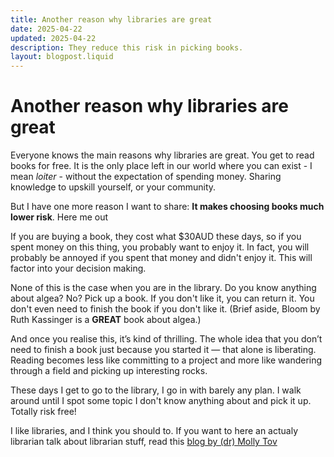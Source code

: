 ```yaml
---
title: Another reason why libraries are great
date: 2025-04-22
updated: 2025-04-22
description: They reduce this risk in picking books. 
layout: blogpost.liquid
---
```


# Another reason why libraries are great
Everyone knows the main reasons why libraries are great. You get to read books for free. It is the only place left in our world where you can exist - I mean *loiter* - without the expectation of spending money. Sharing knowledge to upskill yourself, or your community. 

But I have one more reason I want to share: **It makes choosing books much lower risk**. Here me out

If you are buying a book, they cost what $30AUD these days, so if you spent money on this thing, you probably want to enjoy it. In fact, you will probably be annoyed if you spent that money and didn't enjoy it. This will factor into your decision making.

None of this is the case when you are in the library. Do you know anything about algea? No? Pick up a book. If you don't like it, you can return it. You don't even need to finish the book if you don't like it. (Brief aside, Bloom by Ruth Kassinger is a **GREAT** book about algea.)

And once you realise this, it’s kind of thrilling. The whole idea that you don’t need to finish a book just because you started it — that alone is liberating.  Reading becomes less like committing to a project and more like wandering through a field and picking up interesting rocks.

These days I get to go to the library, I go in with barely any plan. I walk around until I spot some topic I don't know anything about and pick it up. Totally risk free!


I like libraries, and I think you should to. If you want to here an actualy librarian talk about librarian stuff, read this [blog by (dr) Molly Tov](https://drmollytov.dev/2025-03-13)